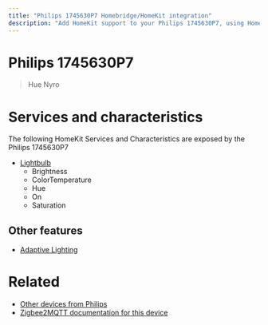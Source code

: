 ```yaml
---
title: "Philips 1745630P7 Homebridge/HomeKit integration"
description: "Add HomeKit support to your Philips 1745630P7, using Homebridge, Zigbee2MQTT and homebridge-z2m."
---
```

<!---
This file has been GENERATED using src/docgen/docgen.ts
DO NOT EDIT THIS FILE MANUALLY!
-->
# Philips 1745630P7
> Hue Nyro


# Services and characteristics
The following HomeKit Services and Characteristics are exposed by
the Philips 1745630P7

* [Lightbulb](../../light.md)
  * Brightness
  * ColorTemperature
  * Hue
  * On
  * Saturation


## Other features
* [Adaptive Lighting](../../light.md)


# Related
* [Other devices from Philips](../index.md#philips)
* [Zigbee2MQTT documentation for this device](https://www.zigbee2mqtt.io/devices/1745630P7.html)